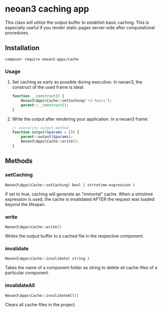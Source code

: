 # neoan3 caching app

This class will utilize the output buffer to establish basic caching.
This is especially useful if you render static pages server-side after computational procedures.

## Installation

`composer require neoan3-apps/cache`

### Usage

1. Set caching as early as possible during execution. In neoan3, the construct of the used frame is ideal.

    ```PHP 
    function __construct() {
        Neoan3\Apps\Cache::setCaching('+2 hours');
        parent::__construct();
    }
    ```

2. Write the output after rendering your application. In a neoan3 frame:

    ```PHP
    // overwrite output method
    function output($params = []) {
        parent::output($params);
        Neoan3\Apps\Cache::write();
    }
    ```

## Methods

### setCaching

`Neoan3\Apps\Cache::setCaching( bool | strtotime-expression )`

If set to true, caching will generate an "immortal" cache. When a strtotime expression is used,
the cache is invalidated AFTER the request was loaded beyond the lifespan.

### write

`Neoan3\Apps\Cache::write()`

Writes the output buffer to a cached file in the respective component.

### invalidate

`Neoan3\Apps\Cache::invalidate( string )`

Takes the name of a component folder as string to delete all cache-files of a particular component.

### invalidateAll

`Neoan3\Apps\Cache::invalidateAll()`

Clears all cache-files in the project.
